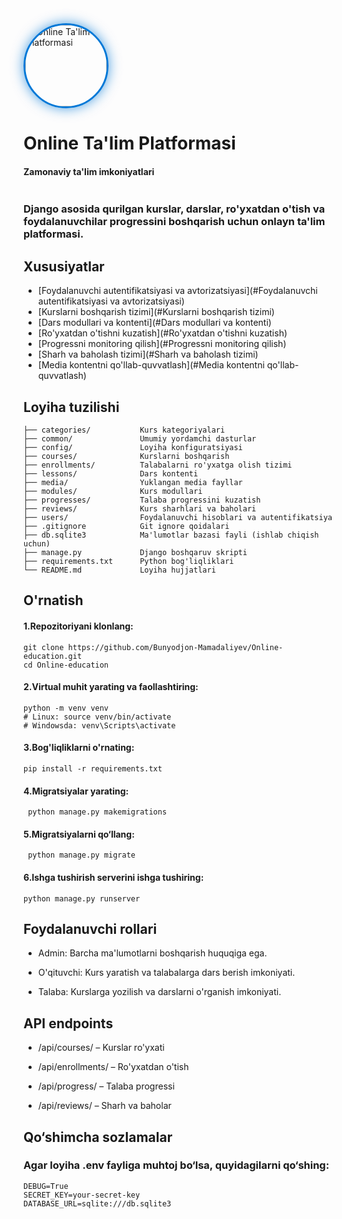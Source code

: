 <table align="center" border="0">
  <img src="./Talim.webp" alt="Online Ta'lim Platformasi" width="130" style="border-radius: 50%; box-shadow: 0 0 20px rgba(0, 120, 215, 0.7); border: 3px solid #0078d7;">
  <h1>Online Ta'lim Platformasi</h1>
  <h4>Zamonaviy ta'lim imkoniyatlari</h4>
</table>

### Django asosida qurilgan kurslar, darslar, ro'yxatdan o'tish va foydalanuvchilar progressini boshqarish uchun onlayn ta'lim platformasi.

## Xususiyatlar

- [Foydalanuvchi autentifikatsiyasi va avtorizatsiyasi](#Foydalanuvchi autentifikatsiyasi va avtorizatsiyasi)
- [Kurslarni boshqarish tizimi](#Kurslarni boshqarish tizimi)
- [Dars modullari va kontenti](#Dars modullari va kontenti)
- [Ro'yxatdan o'tishni kuzatish](#Ro'yxatdan o'tishni kuzatish)
- [Progressni monitoring qilish](#Progressni monitoring qilish)
- [Sharh va baholash tizimi](#Sharh va baholash tizimi)
- [Media kontentni qo'llab-quvvatlash](#Media kontentni qo'llab-quvvatlash)

## Loyiha tuzilishi


```Online-education//                      # Loyiha asosiy papkasi
├── categories/           Kurs kategoriyalari
├── common/               Umumiy yordamchi dasturlar
├── config/               Loyiha konfiguratsiyasi
├── courses/              Kurslarni boshqarish
├── enrollments/          Talabalarni ro'yxatga olish tizimi
├── lessons/              Dars kontenti
├── media/                Yuklangan media fayllar
├── modules/              Kurs modullari
├── progresses/           Talaba progressini kuzatish
├── reviews/              Kurs sharhlari va baholari
├── users/                Foydalanuvchi hisoblari va autentifikatsiya
├── .gitignore            Git ignore qoidalari
├── db.sqlite3            Ma'lumotlar bazasi fayli (ishlab chiqish uchun)
├── manage.py             Django boshqaruv skripti
├── requirements.txt      Python bog'liqliklari
└── README.md             Loyiha hujjatlari
```

## O'rnatish
#### 1.Repozitoriyani klonlang:
```
git clone https://github.com/Bunyodjon-Mamadaliyev/Online-education.git
cd Online-education
```
#### 2.Virtual muhit yarating va faollashtiring:
```
python -m venv venv
# Linux: source venv/bin/activate
# Windowsda: venv\Scripts\activate
```
#### 3.Bog'liqliklarni o'rnating:
```
pip install -r requirements.txt
```
#### 4.Migratsiyalar yarating:
```
 python manage.py makemigrations
```
#### 5.Migratsiyalarni qo‘llang:
```
 python manage.py migrate  
```
#### 6.Ishga tushirish serverini ishga tushiring:
```
python manage.py runserver
```
## Foydalanuvchi rollari

- Admin: Barcha ma'lumotlarni boshqarish huquqiga ega.

- O'qituvchi: Kurs yaratish va talabalarga dars berish imkoniyati.

- Talaba: Kurslarga yozilish va darslarni o'rganish imkoniyati.

## API endpoints

- /api/courses/ – Kurslar ro'yxati

- /api/enrollments/ – Ro'yxatdan o'tish

- /api/progress/ – Talaba progressi

- /api/reviews/ – Sharh va baholar

## Qo‘shimcha sozlamalar

### Agar loyiha .env fayliga muhtoj bo‘lsa, quyidagilarni qo‘shing:
```
DEBUG=True
SECRET_KEY=your-secret-key
DATABASE_URL=sqlite:///db.sqlite3
```
